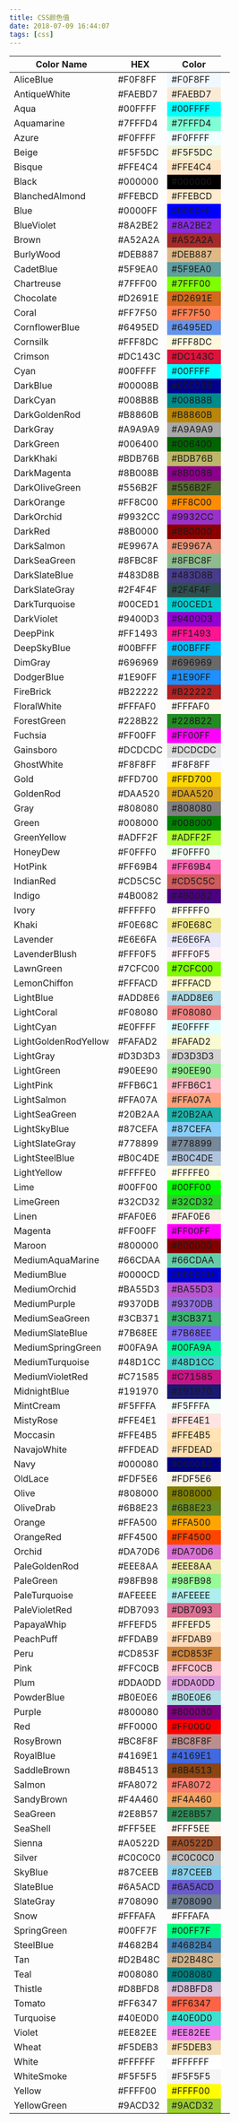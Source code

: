 ```yaml
---
title: CSS颜色值
date: 2018-07-09 16:44:07
tags: [css]
---
```


Color Name          |HEX        |Color
--------------------|-----------|----------------------------------------------------
AliceBlue           |#F0F8FF     <td bgcolor="AliceBlue">#F0F8FF</td>
AntiqueWhite        |#FAEBD7     <td bgcolor="AntiqueWhite">#FAEBD7</td>
Aqua                |#00FFFF     <td bgcolor="Aqua">#00FFFF</td>
Aquamarine          |#7FFFD4     <td bgcolor="Aquamarine">#7FFFD4</td>
Azure               |#F0FFFF     <td bgcolor="Azure">#F0FFFF</td>
Beige               |#F5F5DC     <td bgcolor="Beige">#F5F5DC</td>
Bisque              |#FFE4C4     <td bgcolor="Bisque">#FFE4C4</td>
Black               |#000000     <td bgcolor="Black">#000000</td>
BlanchedAlmond      |#FFEBCD     <td bgcolor="BlanchedAlmond">#FFEBCD</td>
Blue                |#0000FF     <td bgcolor="Blue">#0000FF</td>
BlueViolet          |#8A2BE2     <td bgcolor="BlueViolet">#8A2BE2</td>
Brown               |#A52A2A     <td bgcolor="Brown">#A52A2A</td>
BurlyWood           |#DEB887     <td bgcolor="BurlyWood">#DEB887</td>
CadetBlue           |#5F9EA0     <td bgcolor="CadetBlue">#5F9EA0</td>
Chartreuse          |#7FFF00     <td bgcolor="Chartreuse">#7FFF00</td>
Chocolate           |#D2691E     <td bgcolor="Chocolate">#D2691E</td>
Coral               |#FF7F50     <td bgcolor="Coral">#FF7F50</td>
CornflowerBlue      |#6495ED     <td bgcolor="CornflowerBlue">#6495ED</td>
Cornsilk            |#FFF8DC     <td bgcolor="Cornsilk">#FFF8DC</td>
Crimson             |#DC143C     <td bgcolor="Crimson">#DC143C</td>
Cyan                |#00FFFF     <td bgcolor="Cyan">#00FFFF</td>
DarkBlue            |#00008B     <td bgcolor="DarkBlue">#00008B</td>
DarkCyan            |#008B8B     <td bgcolor="DarkCyan">#008B8B</td>
DarkGoldenRod       |#B8860B     <td bgcolor="DarkGoldenRod">#B8860B</td>
DarkGray            |#A9A9A9     <td bgcolor="DarkGray">#A9A9A9</td>
DarkGreen           |#006400     <td bgcolor="DarkGreen">#006400</td>
DarkKhaki           |#BDB76B     <td bgcolor="DarkKhaki">#BDB76B</td>
DarkMagenta         |#8B008B     <td bgcolor="DarkMagenta">#8B008B</td>
DarkOliveGreen      |#556B2F     <td bgcolor="DarkOliveGreen">#556B2F</td>
DarkOrange          |#FF8C00     <td bgcolor="DarkOrange">#FF8C00</td>
DarkOrchid          |#9932CC     <td bgcolor="DarkOrchid">#9932CC</td>
DarkRed             |#8B0000     <td bgcolor="DarkRed">#8B0000</td>
DarkSalmon          |#E9967A     <td bgcolor="DarkSalmon">#E9967A</td>
DarkSeaGreen        |#8FBC8F     <td bgcolor="DarkSeaGreen">#8FBC8F</td>
DarkSlateBlue       |#483D8B     <td bgcolor="DarkSlateBlue">#483D8B</td>
DarkSlateGray       |#2F4F4F     <td bgcolor="DarkSlateGray">#2F4F4F</td>
DarkTurquoise       |#00CED1     <td bgcolor="DarkTurquoise">#00CED1</td>
DarkViolet          |#9400D3     <td bgcolor="DarkViolet">#9400D3</td>
DeepPink            |#FF1493     <td bgcolor="DeepPink">#FF1493</td>
DeepSkyBlue         |#00BFFF     <td bgcolor="DeepSkyBlue">#00BFFF</td>
DimGray             |#696969     <td bgcolor="DimGray">#696969</td>
DodgerBlue          |#1E90FF     <td bgcolor="DodgerBlue">#1E90FF</td>
FireBrick           |#B22222     <td bgcolor="FireBrick">#B22222</td>
FloralWhite         |#FFFAF0     <td bgcolor="FloralWhite">#FFFAF0</td>
ForestGreen         |#228B22     <td bgcolor="ForestGreen">#228B22</td>
Fuchsia             |#FF00FF     <td bgcolor="Fuchsia">#FF00FF</td>
Gainsboro           |#DCDCDC     <td bgcolor="Gainsboro">#DCDCDC</td>
GhostWhite          |#F8F8FF     <td bgcolor="GhostWhite">#F8F8FF</td>
Gold                |#FFD700     <td bgcolor="Gold">#FFD700</td>
GoldenRod           |#DAA520     <td bgcolor="GoldenRod">#DAA520</td>
Gray                |#808080     <td bgcolor="Gray">#808080</td>
Green               |#008000     <td bgcolor="Green">#008000</td>
GreenYellow         |#ADFF2F     <td bgcolor="GreenYellow">#ADFF2F</td>
HoneyDew            |#F0FFF0     <td bgcolor="HoneyDew">#F0FFF0</td>
HotPink             |#FF69B4     <td bgcolor="HotPink">#FF69B4</td>
IndianRed           |#CD5C5C     <td bgcolor="IndianRed">#CD5C5C</td>
Indigo              |#4B0082     <td bgcolor="Indigo">#4B0082</td>
Ivory               |#FFFFF0     <td bgcolor="Ivory">#FFFFF0</td>
Khaki               |#F0E68C     <td bgcolor="Khaki">#F0E68C</td>
Lavender            |#E6E6FA     <td bgcolor="Lavender">#E6E6FA</td>
LavenderBlush       |#FFF0F5     <td bgcolor="LavenderBlush">#FFF0F5</td>
LawnGreen           |#7CFC00     <td bgcolor="LawnGreen">#7CFC00</td>
LemonChiffon        |#FFFACD     <td bgcolor="LemonChiffon">#FFFACD</td>
LightBlue           |#ADD8E6     <td bgcolor="LightBlue">#ADD8E6</td>
LightCoral          |#F08080     <td bgcolor="LightCoral">#F08080</td>
LightCyan           |#E0FFFF     <td bgcolor="LightCyan">#E0FFFF</td>
LightGoldenRodYellow|#FAFAD2     <td bgcolor="LightGoldenRodYellow">#FAFAD2</td>
LightGray           |#D3D3D3     <td bgcolor="LightGray">#D3D3D3</td>
LightGreen          |#90EE90     <td bgcolor="LightGreen">#90EE90</td>
LightPink           |#FFB6C1     <td bgcolor="LightPink">#FFB6C1</td>
LightSalmon         |#FFA07A     <td bgcolor="LightSalmon">#FFA07A</td>
LightSeaGreen       |#20B2AA     <td bgcolor="LightSeaGreen">#20B2AA</td>
LightSkyBlue        |#87CEFA     <td bgcolor="LightSkyBlue">#87CEFA</td>
LightSlateGray      |#778899     <td bgcolor="LightSlateGray">#778899</td>
LightSteelBlue      |#B0C4DE     <td bgcolor="LightSteelBlue">#B0C4DE</td>
LightYellow         |#FFFFE0     <td bgcolor="LightYellow">#FFFFE0</td>
Lime                |#00FF00     <td bgcolor="Lime">#00FF00</td>
LimeGreen           |#32CD32     <td bgcolor="LimeGreen">#32CD32</td>
Linen               |#FAF0E6     <td bgcolor="Linen">#FAF0E6</td>
Magenta             |#FF00FF     <td bgcolor="Magenta">#FF00FF</td>
Maroon              |#800000     <td bgcolor="Maroon">#800000</td>
MediumAquaMarine    |#66CDAA     <td bgcolor="MediumAquaMarine">#66CDAA</td>
MediumBlue          |#0000CD     <td bgcolor="MediumBlue">#0000CD</td>
MediumOrchid        |#BA55D3     <td bgcolor="MediumOrchid">#BA55D3</td>
MediumPurple        |#9370DB     <td bgcolor="MediumPurple">#9370DB</td>
MediumSeaGreen      |#3CB371     <td bgcolor="MediumSeaGreen">#3CB371</td>
MediumSlateBlue     |#7B68EE     <td bgcolor="MediumSlateBlue">#7B68EE</td>
MediumSpringGreen   |#00FA9A     <td bgcolor="MediumSpringGreen">#00FA9A</td>
MediumTurquoise     |#48D1CC     <td bgcolor="MediumTurquoise">#48D1CC</td>
MediumVioletRed     |#C71585     <td bgcolor="MediumVioletRed">#C71585</td>
MidnightBlue        |#191970     <td bgcolor="MidnightBlue">#191970</td>
MintCream           |#F5FFFA     <td bgcolor="MintCream">#F5FFFA</td>
MistyRose           |#FFE4E1     <td bgcolor="MistyRose">#FFE4E1</td>
Moccasin            |#FFE4B5     <td bgcolor="Moccasin">#FFE4B5</td>
NavajoWhite         |#FFDEAD     <td bgcolor="NavajoWhite">#FFDEAD</td>
Navy                |#000080     <td bgcolor="Navy">#000080</td>
OldLace             |#FDF5E6     <td bgcolor="OldLace">#FDF5E6</td>
Olive               |#808000     <td bgcolor="Olive">#808000</td>
OliveDrab           |#6B8E23     <td bgcolor="OliveDrab">#6B8E23</td>
Orange              |#FFA500     <td bgcolor="Orange">#FFA500</td>
OrangeRed           |#FF4500     <td bgcolor="OrangeRed">#FF4500</td>
Orchid              |#DA70D6     <td bgcolor="Orchid">#DA70D6</td>
PaleGoldenRod       |#EEE8AA     <td bgcolor="PaleGoldenRod">#EEE8AA</td>
PaleGreen           |#98FB98     <td bgcolor="PaleGreen">#98FB98</td>
PaleTurquoise       |#AFEEEE     <td bgcolor="PaleTurquoise">#AFEEEE</td>
PaleVioletRed       |#DB7093     <td bgcolor="PaleVioletRed">#DB7093</td>
PapayaWhip          |#FFEFD5     <td bgcolor="PapayaWhip">#FFEFD5</td>
PeachPuff           |#FFDAB9     <td bgcolor="PeachPuff">#FFDAB9</td>
Peru                |#CD853F     <td bgcolor="Peru">#CD853F</td>
Pink                |#FFC0CB     <td bgcolor="Pink">#FFC0CB</td>
Plum                |#DDA0DD     <td bgcolor="Plum">#DDA0DD</td>
PowderBlue          |#B0E0E6     <td bgcolor="PowderBlue">#B0E0E6</td>
Purple              |#800080     <td bgcolor="Purple">#800080</td>
Red                 |#FF0000     <td bgcolor="Red">#FF0000</td>
RosyBrown           |#BC8F8F     <td bgcolor="RosyBrown">#BC8F8F</td>
RoyalBlue           |#4169E1     <td bgcolor="RoyalBlue">#4169E1</td>
SaddleBrown         |#8B4513     <td bgcolor="SaddleBrown">#8B4513</td>
Salmon              |#FA8072     <td bgcolor="Salmon">#FA8072</td>
SandyBrown          |#F4A460     <td bgcolor="SandyBrown">#F4A460</td>
SeaGreen            |#2E8B57     <td bgcolor="SeaGreen">#2E8B57</td>
SeaShell            |#FFF5EE     <td bgcolor="SeaShell">#FFF5EE</td>
Sienna              |#A0522D     <td bgcolor="Sienna">#A0522D</td>
Silver              |#C0C0C0     <td bgcolor="Silver">#C0C0C0</td>
SkyBlue             |#87CEEB     <td bgcolor="SkyBlue">#87CEEB</td>
SlateBlue           |#6A5ACD     <td bgcolor="SlateBlue">#6A5ACD</td>
SlateGray           |#708090     <td bgcolor="SlateGray">#708090</td>
Snow                |#FFFAFA     <td bgcolor="Snow">#FFFAFA</td>
SpringGreen         |#00FF7F     <td bgcolor="SpringGreen">#00FF7F</td>
SteelBlue           |#4682B4     <td bgcolor="SteelBlue">#4682B4</td>
Tan                 |#D2B48C     <td bgcolor="Tan">#D2B48C</td>
Teal                |#008080     <td bgcolor="Teal">#008080</td>
Thistle             |#D8BFD8     <td bgcolor="Thistle">#D8BFD8</td>
Tomato              |#FF6347     <td bgcolor="Tomato">#FF6347</td>
Turquoise           |#40E0D0     <td bgcolor="Turquoise">#40E0D0</td>
Violet              |#EE82EE     <td bgcolor="Violet">#EE82EE</td>
Wheat               |#F5DEB3     <td bgcolor="Wheat">#F5DEB3</td>
White               |#FFFFFF     <td bgcolor="White">#FFFFFF</td>
WhiteSmoke          |#F5F5F5     <td bgcolor="WhiteSmoke">#F5F5F5</td>
Yellow              |#FFFF00     <td bgcolor="Yellow">#FFFF00</td>
YellowGreen         |#9ACD32     <td bgcolor="YellowGreen">#9ACD32</td>
